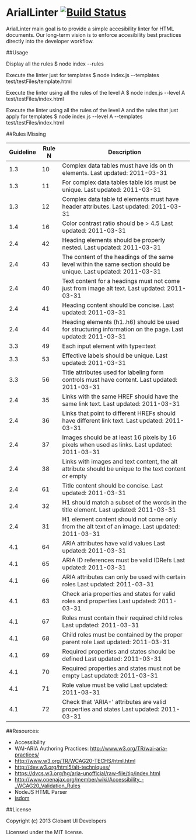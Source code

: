 ArialLinter [![Build Status](https://api.travis-ci.org/globant-ui/arialinter.png?branch=master)](http://travis-ci.org/globant-ui/arialinter)
============
ArialLinter main goal is to provide a simple accesibility linter for HTML documents. Our long-term vision is to enforce accesibility best practices directly into the developer workflow.


##Usage

Display all the rules
  $ node index --rules

Execute the linter just for templates
  $ node index.js --templates test/testFiles/template.html

Execute the linter using all the rules of the level A
  $ node index.js --level A  test/testFiles/index.html

Execute the linter using all the rules of the level A and the rules that just apply for templates
  $ node index.js --level A --templates test/testFiles/index.html


##Rules Missing

Guideline | Rule N | Description
----------|--------|-----------------------------------------
1.3       |   10   | Complex data tables must have ids on th elements. Last updated: 2011-03-31
1.3       |   11   | For complex data tables table ids must be unique. Last updated: 2011-03-31
1.3       |   12   | Complex data table td elements must have header attributes. Last updated: 2011-03-31
1.4       |   16   | Color contrast ratio should be > 4.5 Last updated: 2011-03-31
2.4       |   42   | Heading elements should be properly nested. Last updated: 2011-03-31
2.4       |   43   | The content of the headings of the same level within the same section should be unique. Last updated: 2011-03-31
2.4       |   40   | Text content for a headings must not come just from image alt text. Last updated: 2011-03-31
2.4       |   41   | Heading content should be concise. Last updated: 2011-03-31
2.4       |   44   | Heading elements (h1..h6) should be used for structuring information on the page. Last updated: 2011-03-31
3.3       |   49   | Each input element with type=text | password | checkbox | radio | file and each select and textarea element should either be referenced by the for attribute of a label element via its id attribute, or have a title attribute. Last updated: 2011-03-31
3.3       |   53   | Effective labels should be unique. Last updated: 2011-03-31
3.3       |   56   | Title attributes used for labeling form controls must have content. Last updated: 2011-03-31
2.4       |   35   | Links with the same HREF should have the same link text. Last updated: 2011-03-31
2.4       |   36   | Links that point to different HREFs should have different link text. Last updated: 2011-03-31
2.4       |   37   | Images should be at least 16 pixels by 16 pixels when used as links. Last updated: 2011-03-31
2.4       |   38   | Links with images and text content, the alt attribute should be unique to the text content or empty
2.4       |   61   | Title content should be concise. Last updated: 2011-03-31
2.4       |   32   | H1 should match a subset of the words in the title element. Last updated: 2011-03-31
2.4       |   31   | H1 element content should not come only from the alt text of an image. Last updated: 2011-03-31
4.1       |   64   | ARIA attributes have valid values Last updated: 2011-03-31
4.1       |   65   | ARIA ID references must be valid IDRefs Last updated: 2011-03-31
4.1       |   66   | ARIA attributes can only be used with certain roles Last updated: 2011-03-31
4.1       |   63   | Check aria properties and states for valid roles and properties Last updated: 2011-03-31
4.1       |   67   | Roles must contain their required child roles Last updated: 2011-03-31
4.1       |   68   | Child roles must be contained by the proper parent role Last updated: 2011-03-31
4.1       |   69   | Required properties and states should be defined Last updated: 2011-03-31
4.1       |   70   | Required properties and states must not be empty Last updated: 2011-03-31
4.1       |   71   | Role value must be valid Last updated: 2011-03-31
4.1       |   72   | Check that 'ARIA-' attributes are valid properties and states Last updated: 2011-03-31



##Resources:
* Accessibility
 * WAI-ARIA Authoring Practices: http://www.w3.org/TR/wai-aria-practices/
 * http://www.w3.org/TR/WCAG20-TECHS/html.html
 * http://dev.w3.org/html5/alt-techniques/
 * https://dvcs.w3.org/hg/aria-unofficial/raw-file/tip/index.html
 * http://www.openajax.org/member/wiki/Accessibility_-_WCAG20_Validation_Rules
* NodeJS HTML Parser
 * [jsdom](https://github.com/tmpvar/jsdom)

##License

Copyright (c) 2013 Globant UI Developers

Licensed under the MIT license.
